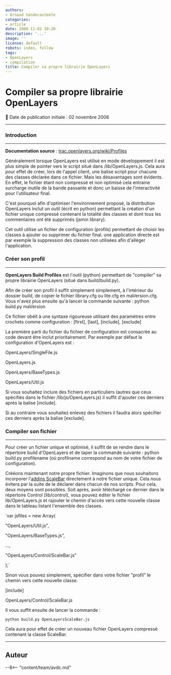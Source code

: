 ```yaml
---
authors:
- Arnaud Vandecasteele
categories:
- article
date: 2008-11-02 10:20
description: '...'
image: ''
license: default
robots: index, follow
tags:
- OpenLayers
- compilation
title: Compiler sa propre librairie OpenLayers
---
```


# Compiler sa propre librairie OpenLayers


:calendar: Date de publication initiale : 02 novembre 2008


----

### Introduction




---


**Documentation source** : [trac.openlayers.org/wiki/Profiles](http://trac.openlayers.org/wiki/Profiles)


Généralement lorsque OpenLayers est utilisé en mode développement il est plus simple de pointer vers le script situé dans /lib/OpenLayers.js. Cela aura pour effet de créer, lors de l'appel client, une balise script pour chacune des classes déclarée dans ce fichier. Mais les désavantages sont évidents. En effet, le fichier étant non compressé et non optimisé cela entraine surcharge inutile de la bande passante et donc un baisse de l'interactivité pour l'utilisateur final.


C'est pourquoi afin d'optimiser l'environnement proposé, la distribution OpenLayers inclut un outil (écrit en python) permettant la création d'un fichier unique compressé contenant la totalité des classes et dont tous les commentaires ont été supprimés (jsmin library).


Cet outil utilise un fichier de configuration (profils) permettant de choisir les classes à ajouter ou supprimer du fichier final. une application directe est par exemple la suppression des classes non utilisées afin d'alléger l'application.


### Créer son profil




---


**OpenLayers Build Profiles** est l'outil (python) permettant de "compiler" sa propre librairie OpenLayers (situé dans build/build.py). 


Afin de créer son profil il suffit simplement simplement, à l'intérieur du dossier build, de copier le fichier library.cfg ou lite.cfg en maVersion.cfg. Vous n'avez plus ensuite qu'à lancer la commande suivante : python build.py maVersion


Ce fichier obéit à une syntaxe rigoureuse utilisant des paramètres entre crochets comme configuration : [first], [last], [include], [exclude]


La première parti du fichier du fichier de configuration est consacrée au code devant être inclut prioritairement. Par exemple par défaut la configuration d'OpenLayers est :


OpenLayers/SingleFile.js  

OpenLayers.js  

OpenLayers/BaseTypes.js  

OpenLayers/Util.js


Si vous souhaitez inclure des fichiers en particuliers (autres que ceux spécifiés dans le fichier /lib/js/OpenLayers.js) il suffit d'ajouter ces derniers après la balise [include].


Si au contraire vous souhaitez enlevez des fichiers il faudra alors spécifier ces derniers après la balise [exclude].


### Compiler son fichier




---


Pour créer un fichier unique et optimisé, il suffit de se rendre dans le répertoire build d'OpenLayers et de taper la commande suivante : python build.py profilename (où profilname correspond au nom de votre fichier de configuration).


Crééons maintenant notre propre fichier. Imaginons que nous souhaitons incorporer l'[addins ScaleBar](http://trac.openlayers.org/browser/addins/scalebar/trunk/lib/OpenLayers/Control/ScaleBar.js) directement à notre fichier unique. Cela nous évitera par la suite de le déclarer dans chacun de nos scripts. Pour cela, deux moyens sont possibles. Soit après, avoir téléchargé ce dernier dans le répertoire Control (lib/control), vous pouvez éditer le fichier lib/OpenLayers.js et rajouter le chemin d'accès vers cette nouvelle classe dans le tableau listant l'ensemble des classes. 


`var jsfiles = new Array(  

"OpenLayers/Util.js",  

"OpenLayers/BaseTypes.js",  

...,  

"OpenLayers/Control/ScaleBar.js"  

);`


Sinon vous pouvez simplement, spécifier dans votre fichier "profil" le chemin vers cette nouvelle classe.


[include]  

OpenLayers/Control/ScaleBar.js


Il vous suffit ensuite de lancer la commande :


`python build.py OpenLayersScaleBar.js`


Cela aura pour effet de créer un nouveau fichier OpenLayers compressé contenant la classe ScaleBar.




----

## Auteur

--8<-- "content/team/avdc.md"
